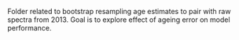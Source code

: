 Folder related to bootstrap resampling age estimates to pair with raw spectra from 2013. Goal is to explore effect of ageing error on model performance. 
